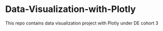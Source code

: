 # Data-Visualization-with-Plotly
This repo contains data visualization project with Plotly under DE cohort 3
